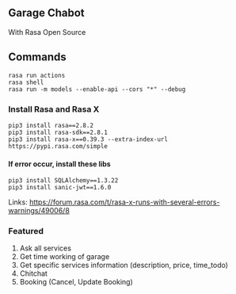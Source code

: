 
## Garage Chabot
With Rasa Open Source
## Commands

```
rasa run actions
rasa shell 
rasa run -m models --enable-api --cors "*" --debug
```

### Install Rasa and Rasa X
```
pip3 install rasa==2.8.2
pip3 install rasa-sdk==2.8.1
pip3 install rasa-x==0.39.3 --extra-index-url https://pypi.rasa.com/simple
```
#### If error occur, install these libs
```
pip3 install SQLAlchemy==1.3.22
pip3 install sanic-jwt==1.6.0
```
Links: https://forum.rasa.com/t/rasa-x-runs-with-several-errors-warnings/49006/8

### Featured
1. Ask all services
2. Get time working of garage
3. Get specific services information (description, price, time_todo)
4. Chitchat
5. Booking (Cancel, Update Booking)
